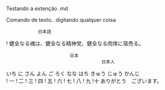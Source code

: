 Testando a extenção .md 

Comando de texto.. digitando qualquer coisa<br>


                日本語
! 健全なる魂は、健全なる精神党、健全なる肉体に宿売る。<br>

                            日本
                                        日本人

いち
に
さん
よん
ご
ろく
なな
はち
きゅう
じゅう
                かんじ <br>
    ! 一
    ! 二
        ! 三 
            ! 四
                ! 五
                    ! 六
                        ! 七
                            ! 八
                                ! 九
                                    !十
ありがとう　ございます。